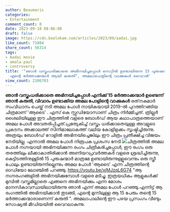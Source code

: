```yaml
---
author: Beaumaris
categories:
- Entertainment
comment_count: 0
date: 2023-09-18 08:06:08
draft: false
image: https://cdn.boolokam.com/articles/2023/09/aadai.jpg
like_count: 71084
share_count: 56314
tags:
- Aadai movie
- amala paul
- controversy
title: '"ഞാൻ വസ്ത്രംധരിക്കാതെ അഭിനയിച്ചപ്പോൾ സെറ്റിൽ ഉണ്ടായിരുന്ന 15 പുരുഷന്മാരെയും
  എന്റെ ഭർത്താക്കന്മാർ ആയി കരുതി", അമലാപോളിന്റെ വാക്കുകൾ വൈറൽ'
view_count: 2106703
---
```


**ഞാൻ വസ്ത്രംധരിക്കാതെ അഭിനയിച്ചപ്പോൾ എനിക്ക് 15 ഭർത്താക്കന്മാർ ഉണ്ടെന്ന് ഞാൻ കരുതി, വിവാദം ഉണ്ടാക്കിയ അമല പോളിന്റെ വാക്കുകൾ** രത്‌നകുമാർ സംവിധാനം ചെയ്ത് നടി അമല പോൾ നായികയായി 2019-ൽ പുറത്തിറങ്ങിയ ചിത്രമാണ് 'ആടൈ' . എസ് കെ സ്റ്റുഡിയോസാണ് ചിത്രം നിർമ്മിച്ചത്. ത്രില്ലർ ശൈലിയിലുള്ള ഈ ചിത്രത്തിൽ വളരെ ബോൾഡ് ആയ കഥാപാത്രത്തെയാണ് അമല പോൾ അവതരിപ്പിച്ചത്.പ്രത്യേകിച്ച് വസ്ത്രം ധരിക്കാതെയുള്ള അവളുടെ പ്രകടനം അക്കാലത്ത് സിനിമാലോകത്ത് വലിയ കോളിളക്കം സൃഷ്ടിച്ചിരുന്നു. അത്രയും ബോൾഡ് റോളിൽ അഭിനയിച്ചെങ്കിലും ഈ ചിത്രം പ്രതീക്ഷിച്ച വിജയം നേടിയില്ല. എന്നാൽ അമല പോൾ നിരൂപക പ്രശംസ നേടി ![](https://cdn.boolokam.com/articles/2023/09/aadai.jpg)ചിത്രത്തിൽ അമല പോൾ നഗ്നയായി അഭിനയിക്കുന്ന രംഗം ചിത്രീകരിച്ചപ്പോൾ, ഈ രംഗം ഒരു തരത്തിലും ലീക്കാകാതിരിക്കാൻ അണിയറപ്രവർത്തകർ വളരെ ശ്രദ്ധിച്ചിരുന്നു, കെട്ടിടത്തിനുള്ളിൽ 15 പുരുഷന്മാർ മാത്രമേ ഉണ്ടായിരുന്നുള്ളൂവെന്നും ഒരു സ്ത്രീ പോലും ഉണ്ടായിരുന്നില്ലെന്നും അമല പോൾ 'ആടൈ' എന്ന ചിത്രത്തിന്റെ ഓഡിയോ ലോഞ്ചിൽ പറഞ്ഞു. https://youtu.be/xjMJzqL6G74 "ആ നഗ്നരംഗങ്ങളിൽ അഭിനയിക്കുമ്പോൾ വളരെ മടിച്ചു. ഇത്രയധികം ആളുകൾക്ക് മുമ്പിൽ വസ്ത്രമില്ലാതെ എങ്ങനെ അഭിനയിക്കും എന്ന മോശം മാനസികാവസ്ഥയിലായിരുന്നു ഞാൻ എന്ന് അമല പോൾ പറഞ്ഞു.എന്നിട്ട് ആ രംഗത്തിൽ അഭിനയിക്കാൻ തുടങ്ങി, എന്റെ മുന്നിലുള്ള ആ 15 പേരും തന്റെ 15 ഭർത്താക്കന്മാരാണെന്ന് കരുതി ". അമലാപാലിന്റെ ഈ പഴയ പ്രസംഗം വീണ്ടും സോഷ്യൽ മീഡിയയിൽ വൈറലാകുന്നു.